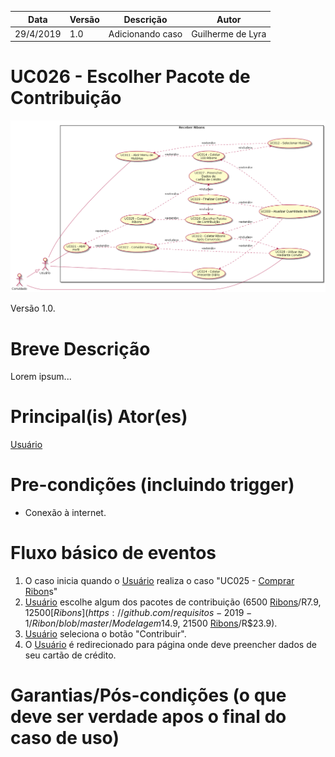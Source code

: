 | Data       | Versão  | Descrição       | Autor            |
| ---------- | ------- | --------------- | ---------------- |
| 29/4/2019 | 1.0 | Adicionando caso | Guilherme de Lyra |


# UC026 - Escolher Pacote de Contribuição


![diagrama](Receber_Ribons.png)

Versão 1.0.

# Breve Descrição
Lorem ipsum...

# Principal(is) Ator(es)
[Usuário](https://github.com/requisitos-2019-1/Ribon/blob/master/Modelagem%%20de%%20Requisitos/Lexicos/Usuário.md)

# Pre-condições (incluindo trigger)
* Conexão à internet.

# Fluxo básico de eventos
1. O caso inicia quando o [Usuário](https://github.com/requisitos-2019-1/Ribon/blob/master/Modelagem%%20de%%20Requisitos/Lexicos/Usuário.md) realiza o caso "UC025 - [Comprar](https://github.com/requisitos-2019-1/Ribon/blob/master/Modelagem%%20de%%20Requisitos/Lexicos/Comprar.md) [Ribon](https://github.com/requisitos-2019-1/Ribon/blob/master/Modelagem%%20de%%20Requisitos/Lexicos/Ribon.md)s"
1. [Usuário](https://github.com/requisitos-2019-1/Ribon/blob/master/Modelagem%20de%20Requisitos/Lexicos/Usuário.md) escolhe algum dos pacotes de contribuição (6500 [Ribons](https://github.com/requisitos-2019-1/Ribon/blob/master/Modelagem%20de%20Requisitos/Lexicos/Ribon.md)/R$7.9, 12500 [Ribons](https://github.com/requisitos-2019-1/Ribon/blob/master/Modelagem%20de%20Requisitos/Lexicos/Ribon.md)/R$14.9, 21500 [Ribons](https://github.com/requisitos-2019-1/Ribon/blob/master/Modelagem%20de%20Requisitos/Lexicos/Ribon.md)/R$23.9).
1. [Usuário](https://github.com/requisitos-2019-1/Ribon/blob/master/Modelagem%20de%20Requisitos/Lexicos/Usuário.md) seleciona o botão "Contribuir".
1. O [Usuário](https://github.com/requisitos-2019-1/Ribon/blob/master/Modelagem%%20de%%20Requisitos/Lexicos/Usuário.md) é redirecionado para página onde deve preencher dados de seu cartão de crédito.


# Garantias/Pós-condições (o que deve ser verdade apos o final do caso de uso)
